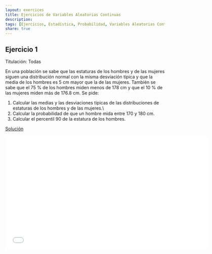 ```yaml
---
layout: exercices
title: Ejercicios de Variables Aleatorias Continuas
description:
tags: [Ejercicios, Estadística, Probabilidad, Variables Aleatorias Continuas]
share: true
---
```


## Ejercicio 1
Titulación: Todas

En una población se sabe que las estaturas de los hombres y de las mujeres siguen una distribución
normal con la misma desviación típica y que la media de los hombres es 5 cm mayor que la de las mujeres. 
También se sabe que el 75 % de los hombres miden menos de 178 cm y que el 10 % de las mujeres miden más de 176.8 cm. 
Se pide:

1. Calcular las medias y las desviaciones típicas de las distribuciones de estaturas de los hombres y de las mujeres.\\
2. Calcular la probabilidad de que un hombre mida entre 170 y 180 cm.
3. Calcular el percentil 90 de la estatura de los hombres. 

[Solución](vac-2013-01-24-sol.pdf) 

<iframe src="//www.youtube.com/embed/UwH4yRqutHY" width="640" height="360" frameborder="0"> </iframe>

